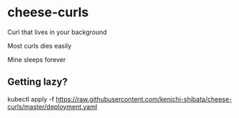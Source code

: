 # cheese-curls
Curl that lives in your background

Most curls dies easily

Mine sleeps forever

Getting lazy?
-------

kubectl apply -f https://raw.githubusercontent.com/kenichi-shibata/cheese-curls/master/deployment.yaml
